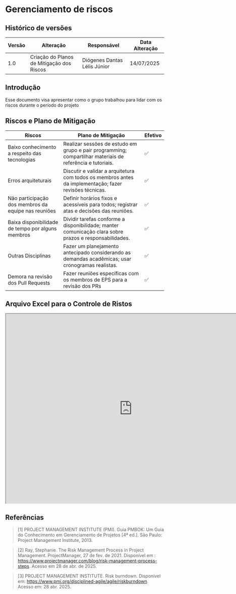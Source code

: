 # Gerenciamento de riscos

## Histórico de versões

| Versão | Alteração       | Responsável         | Data Alteração |
|--------|-----------------|---------------------|----------------|
| 1.0    | Criação do Planos de Mitigação dos Riscos  | Diógenes Dantas Lélis Júnior | 14/07/2025 |

## Introdução

Esse documento visa apresentar como o grupo trabalhou para lidar com os riscos durante o período do projeto

## Riscos e Plano de Mitigação

| Riscos                                           | Plano de Mitigação | Efetivo |
| --------------------------------------------------- | ------------- | ------- |
| Baixo conhecimento a respeito das tecnologias       | Realizar sessões de estudo em grupo e pair programming; compartilhar materiais de referência e tutoriais.          | :white_check_mark: |
| Erros arquiteturais                                 | Discutir e validar a arquitetura com todos os membros antes da implementação; fazer revisões técnicas.             | :white_check_mark: |
| Não participação dos membros da equipe nas reuniões | Definir horários fixos e acessíveis para todos; registrar atas e decisões das reuniões.                            | :white_check_mark: |
| Baixa disponibilidade de tempo por alguns membros   | Dividir tarefas conforme a disponibilidade; manter comunicação clara sobre prazos e responsabilidades.             | :white_check_mark: |
| Outras Disciplinas                                  | Fazer um planejamento antecipado considerando as demandas acadêmicas; usar cronogramas realistas.                  | :white_check_mark: |
| Demora na revisão dos Pull Requests                 | Fazer reuniões específicas com os membros de EPS para a revisão dos PRs                                            | :white_check_mark: |

## Arquivo Excel para o Controle de Ristos

<iframe width="800" height="600" src="https://docs.google.com/spreadsheets/d/e/2PACX-1vT2LfnIv_2UCx85fK5BtfiPxfDBXLh1tlb-TzXQ_Yx5GEoSI3rFZ9w5K4NuKDPmcv_bAUiTpapVKJ6Y/pubhtml?widget=true&amp;headers=false"></iframe>

## Referências

> [1] PROJECT MANAGEMENT INSTITUTE (PMI). Guia PMBOK: Um Guia do Conhecimento em Gerenciamento de Projetos [4ª ed.]. São Paulo: Project Management Institute, 2013.

> [2] Ray, Stephanie. The Risk Management Process in Project Management. ProjectManager, 27 de fev. de 2021. Disponível em : https://www.projectmanager.com/blog/risk-management-process-steps. Acesso em 28 de abr. de 2025.

> [3] PROJECT MANAGEMENT INSTITUTE. Risk burndown. Disponível em: https://www.pmi.org/disciplined-agile/agile/riskburndown. Acesso em: 28 abr. 2025.


